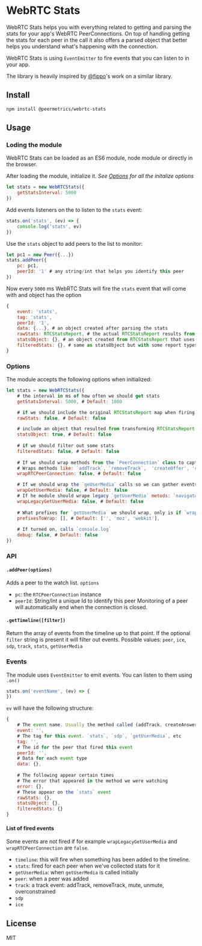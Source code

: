 # WebRTC Stats

WebRTC Stats helps you with everything related to getting and parsing the stats for your app's WebRTC PeerConnections.
On top of handling getting the stats for each peer in the call it also offers a parsed object that better helps you understand what's happening with the connection.

WebRTC Stats is using `EventEmitter` to fire events that you can listen to in your app.

The library is heavily inspired by [@fippo](https://github.com/fippo)'s work on a similar library.

## Install
```sh
npm install @peermetrics/webrtc-stats
```

## Usage
### Loding the module
WebRTC Stats can be loaded as an ES6 module, node module or directly in the browser.

After loading the module, initialize it. 
*See [Options](#options) for all the initalize options*
```js
let stats = new WebRTCStats({
    getStatsInterval: 5000
})
```
Add events listeners on the to listen to the `stats` event:
```js
stats.on('stats', (ev) => {
    console.log('stats', ev)
})
```
Use the `stats` object to add peers to the list to monitor:
```js
let pc1 = new Peer({...})
stats.addPeer({
    pc: pc1,
    peerId: '1' # any string/int that helps you identify this peer
})
```
Now every `5000` ms  WebRTC Stats will fire the `stats` event that will come with and object has the option
```js
{
    event: 'stats',
    tag: 'stats',
    peerId: '1',
    data: {...}, # an object created after parsing the stats
    rawStats: RTCStatsReport, # the actual RTCStatsReport results from `getStats()`
    statsObject: {}, # an object created from RTCStatsReport that uses the `id` for each report as a key
    filteredStats: {}, # same as statsObject but with some report types filtered out (eg: `codec`, `certificate`)
}
```

### Options
The module accepts the following options when initialized:
```js
let stats = new WebRTCStats({
    # the interval in ms of how often we should get stats
    getStatsInterval: 5000, # Default: 1000

    # if we should include the original RTCStatsReport map when firing the `stats` event
    rawStats: false, # Default: false

    # include an object that resulted from transforming RTCStatsReport into an oject (`report.id` as the key)
    statsObject: true, # Default: false
    
    # if we should filter out some stats
    filteredStats: false, # Default: false
    
    # If we should wrap methods from the `PeerConnection` class to capture events in the timeline. 
    # Wraps methods like: `addTrack`, `removeTrack`,  'createOffer', 'createAnswer', etc
    wrapRTCPeerConnection: false, # Default: false

    # If we should wrap the `geUserMedia` calls so we can gather events when the methods is called or success/error
    wrapGetUserMedia: false, # Default: false
    # If he module should wrape legacy `getUserMedia` metods: `navigator.getUserMedia`, `navigator.mozGetUserMedia`, navigator.webkitGetUserMedia
    wrapLegacyGetUserMedia: false, # Default: false
    
    # What prefixes for `getUserMedia` we should wrap, only is if `wrapLegacyGetUserMedia` is true
    prefixesToWrap: [], # Default: ['', 'moz', 'webkit'],
    
    # If turned on, calls `console.log`
    debug: false, # Default: false
})
```

### API
#### `.addPeer(options)`
Adds a peer to the watch list.
`options`
  - `pc`: the `RTCPeerConnection` instance
  - `peerId`: String/Int a unique Id to identify this peer
Monitoring of a peer will automatically end when the connection is closed.

#### `.getTimeline([filter])`
Return the array of events from the timeline up to that point.
If the optional `filter` string is present it will filter out events. Possible values: `peer`, `ice`, `sdp`, `track`, `stats`, `getUserMedia`

### Events
The module uses `EventEmitter` to emit events. You can listen to them using `.on()`
```js
stats.on('eventName', (ev) => {
})
```
`ev` will have the following structure:
```js
{
    # The event name. Usually the method called (addTrack, createAnswer)
    event: '', 
    # The tag for this event. `stats`, `sdp`, `getUserMedia`, etc
    tag: '',
    # The id for the peer that fired this event
    peerId: '',
    # Data for each event type
    data: {},
    
    # The following appear certain times
    # The error that appeared in the method we were watching
    error: {},
    # These appear on the `stats` event
    rawStats: {},
    statsObject: {},
    filteredStats: {}
}
```

#### List of fired events
Some events are not fired if for example `wrapLegacyGetUserMedia` and `wrapRTCPeerConnection` are `false`.
- `timeline`: this will fire when something has been added to the timeline. 
- `stats`: fired for each peer when we've collected stats for it
- `getUserMedia`: when `getUserMedia` is called initially
- `peer`: when a peer was added
- `track`: a track event: addTrack, removeTrack, mute, unmute, overconstrained
- `sdp`
- `ice`

## License
MIT
